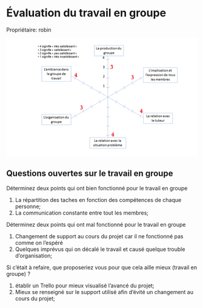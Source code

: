 # Évaluation du travail en groupe

Propriétaire: robin

![Untitled.png](E%CC%81valuation%20du%20travail%20en%20groupe%208ee7e804bec440b788b8f307cd58af0b/Untitled.png)

## Questions ouvertes sur le travail en groupe

Déterminez deux points qui ont bien fonctionné pour le travail en groupe
1.  La répartition des taches en fonction des compétences de chaque personne;
2.  La communication constante entre tout les membres;

Déterminez deux points qui ont mal fonctionné pour le travail en groupe
1.  Changement de support au cours du projet car il ne fonctionné pas comme on l’espéré 
2.  Quelques imprévus qui on décalé le travail et causé quelque trouble d’organisation;

Si c’était à refaire, que proposeriez vous pour que cela aille mieux (travail en groupe) ?
1.  établir un Trello pour mieux visualisé l’avancé du projet;
2.  Mieux se renseigné sur le support utilisé afin d’évité un changement au cours du projet;